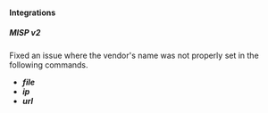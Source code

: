 
#### Integrations
##### MISP v2
Fixed an issue where the vendor's name was not properly set in the following commands.
- ***file***
- ***ip***
- ***url***
